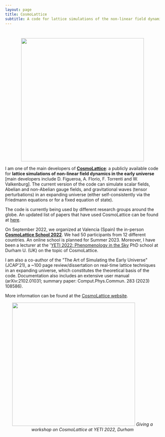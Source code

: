 ```yaml
---
layout: page
title: CosmoLattice
subtitle: A code for lattice simulations of the non-linear field dynamics of the early universe
---
```


<h1 style="text-align:center;"></h1>

<p align="center">
  <img src="../assets/img/CL_Sequence.png" width="400"
 />
</p>

I am one of the main developers of **<a href="http://www.cosmolattice.net" target="_blank" rel="noopener noreferrer">CosmoLattice</a>**: a publicly available code for **lattice simulations of non-linear field dynamics in the early universe** [main developers include
D. Figueroa, A. Florio, F. Torrenti and W. Valkenburg]. The current version of the code can simulate scalar fields, Abelian and non-Abelian gauge fields, and gravitational waves (tensor perturbations) in an expanding universe
(either self-consistently via the Friedmann equations or for a fixed equation of state).

The code is currently being used by different research groups around the globe. An updated list of papers that have used CosmoLattice can be found at <a href="http://https://cosmolattice.net/publications/" target="_blank" rel="noopener noreferrer">here</a>.

On September 2022, we organized at Valencia (Spain) the in-person **<a href="https://indico.ific.uv.es/event/6631/" target="_blank" rel="noopener noreferrer">CosmoLattice School 2022</a>**. We had 50 participants from 12 different countries. An online school is planned for Summer 2023. Moreover, I have been a lecturer at the '<a href="http://https://cosmolattice.net/publications/" target="_blank" rel="noopener noreferrer">YETI 2022:
Phenomenology in the Sky</a> PhD school at Durham U. (UK) on the topic of CosmoLattice.

I am also a co-author of the "The Art of Simulating the Early Universe" (JCAP'21), a ~100 page review/dissertation on real-time lattice techniques in an expanding universe, which constitutes the theoretical basis of the code.
Documentation also includes an extensive user manual (arXiv:2102.01031; summary paper: Comput.Phys.Commun. 283 (2023) 108586).

More information can be found at the <a href="http://www.cosmolattice.net" target="_blank" rel="noopener noreferrer">CosmoLattice website</a>.

<p align="center">
  <img src="../assets/img/YETIfoto.jpeg" width="400"
 />
<i>Giving a workshop on CosmoLattice at YETI 2022, Durham</i></p>
